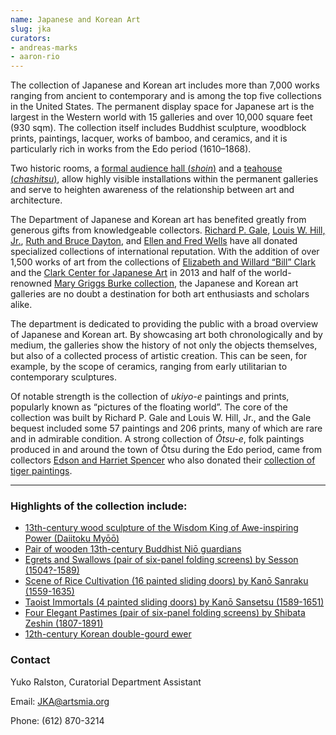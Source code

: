 ```yaml
---
name: Japanese and Korean Art
slug: jka
curators:
- andreas-marks
- aaron-rio
---
```


The collection of Japanese and Korean art includes more than 7,000 works ranging from ancient to contemporary and is among the top five collections in the United States. The permanent display space for Japanese art is the largest in the Western world with 15 galleries and over 10,000 square feet (930 sqm). The collection itself includes Buddhist sculpture, woodblock prints, paintings, lacquer, works of bamboo, and ceramics, and it is particularly rich in works from the Edo period (1610–1868).

Two historic rooms, a [formal audience hall (<i>shoin</i>)](http://collections.artsmia.org/art/59617) and a [teahouse (<i>chashitsu</i>)](http://collections.artsmia.org/art/59617), allow highly visible installations within the permanent galleries and serve to heighten awareness of the relationship between art and architecture.

The Department of Japanese and Korean art has benefited greatly from generous gifts from knowledgeable collectors. [Richard P. Gale](http://collections.artsmia.org/search/creditline:%22Richard%20P.%20Gale%22), [Louis W. Hill, Jr.](http://collections.artsmia.org/search/creditline:%22Louis%20W.%20Hill,%20Jr%22), [Ruth and Bruce Dayton](http://collections.artsmia.org/search/creditline:%22Ruth%20and%20Bruce%20Dayton%22), and [Ellen and Fred Wells](http://collections.artsmia.org/search/creditline:%22Ellen%20and%20Fred%20Wells%22) have all donated specialized collections of international reputation. With the addition of over 1,500 works of art from the collections of [Elizabeth and Willard “Bill” Clark](http://collections.artsmia.org/search/creditline:%22Gift%20of%20Elizabeth%20and%20Willard%20Clark%22) and the [Clark Center for Japanese Art](http://collections.artsmia.org/search/creditline:%22Clark%20Center%20for%20Japanese%20Art%22) in 2013 and half of the world-renowned [Mary Griggs Burke collection](http://collections.artsmia.org/search/creditline:%22Mary%20Griggs%20Burke%22), the Japanese and Korean art galleries are no doubt a destination for both art enthusiasts and scholars alike.

The department is dedicated to providing the public with a broad overview of Japanese and Korean art. By showcasing art both chronologically and by medium, the galleries show the history of not only the objects themselves, but also of a collected process of artistic creation. This can be seen, for example, by the scope of ceramics, ranging from early utilitarian to contemporary sculptures.

Of notable strength is the collection of <i>ukiyo-e</i> paintings and prints, popularly known as “pictures of the floating world”. The core of the collection was built by Richard P. Gale and Louis W. Hill, Jr., and the Gale bequest included some 57 paintings and 206 prints, many of which are rare and in admirable condition. A strong collection of <i>Ōtsu-e</i>, folk paintings produced in and around the town of Ōtsu during the Edo period, came from collectors [Edson and Harriet Spencer](http://collections.artsmia.org/search/creditline:%22Gift%20of%20Harriet%20and%20Edson%20Spencer%22) who also donated their [collection of tiger paintings](http://collections.artsmia.org/search/tiger%20creditline:harriet).

---

### Highlights of the collection include:

- [13th-century wood sculpture of the Wisdom King of Awe-inspiring Power (Daiitoku Myōō)](https://collections.artsmia.org/index.php?page=detail&id=116725)
- [Pair of wooden 13th-century Buddhist Niō guardians](https://collections.artsmia.org/index.php?page=detail&id=12132)
- [Egrets and Swallows (pair of six-panel folding screens) by Sesson (1504?-1589)](https://collections.artsmia.org/index.php?page=detail&id=1602)
- [Scene of Rice Cultivation (16 painted sliding doors) by Kanō Sanraku (1559-1635)](https://collections.artsmia.org/index.php?page=detail&id=22412)
- [Taoist Immortals (4 painted sliding doors) by Kanō Sansetsu (1589-1651)](https://collections.artsmia.org/index.php?page=detail&id=18574)
- [Four Elegant Pastimes (pair of six-panel folding screens) by Shibata Zeshin (1807-1891)](https://collections.artsmia.org/index.php?page=detail&id=118455)
- [12th-century Korean double-gourd ewer](https://collections.artsmia.org/index.php?page=detail&id=10020)

### Contact

Yuko Ralston, Curatorial Department Assistant

Email: [JKA@artsmia.org](mailto:JKA@artsmia.org)

Phone: (612) 870-3214
